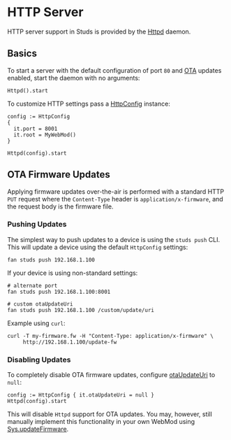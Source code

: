 # HTTP Server

[httpd]: ../api/studs/Httpd.html

HTTP server support in Studs is provided by the [Httpd][httpd] daemon.

## Basics

[HttpConfig]: ../api/studs/HttpConfig.html
[webmod]:     https://fantom.org/doc/web/WebMod
[ota]:        #ota-firmware-updates

To start a server with the default configuration of port `80` and [OTA][ota]
updates enabled, start the daemon with no arguments:

    Httpd().start

To customize HTTP settings pass a [HttpConfig][HttpConfig] instance:

    config := HttpConfig
    {
      it.port = 8001
      it.root = MyWebMod()
    }

    Httpd(config).start

## OTA Firmware Updates

Applying firmware updates over-the-air is performed with a standard HTTP `PUT`
request where the `Content-Type` header is `application/x-firmware`, and the
request body is the firmware file.

### Pushing Updates

The simplest way to push updates to a device is using the `studs push` CLI.
This will update a device using the default `HttpConfig` settings:

    fan studs push 192.168.1.100

If your device is using non-standard settings:

    # alternate port
    fan studs push 192.168.1.100:8001

    # custom otaUpdateUri
    fan studs push 192.168.1.100 /custom/update/uri

Example using `curl`:

    curl -T my-firmware.fw -H "Content-Type: application/x-firmware" \
         http://192.168.1.100/update-fw

### Disabling Updates

[otaUri]:   ../api/studs/HttpConfig.html#otaUpdateUri
[updateFw]: ../api/studs/Sys.html#updateFirmware

To completely disable OTA firmware updates, configure [otaUpdateUri][otaUri]
to `null`:

    config := HttpConfig { it.otaUpdateUri = null }
    Httpd(config).start

This will disable `Httpd` support for OTA updates. You may, however, still
manually implement this functionality in your own WebMod using
[Sys.updateFirmware][updateFw].
